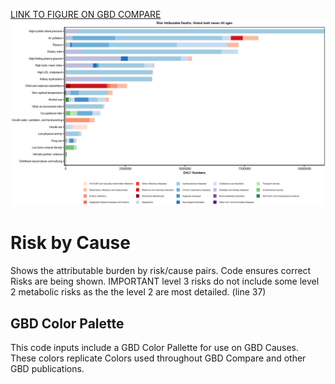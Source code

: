 
[LINK TO FIGURE ON GBD COMPARE](http://ihmeuw.org/6g5i)
![screenshot](input/risk_bar.png)
# Risk by Cause
Shows the attributable burden by risk/cause pairs. Code ensures correct Risks are being shown. IMPORTANT level 3 risks do not include some 
level 2 metabolic risks as the the level 2 are most detailed. (line 37)

## GBD Color Palette
This code inputs include a GBD Color Pallette for use on GBD Causes. These colors replicate Colors used throughout GBD Compare and other GBD publications.
